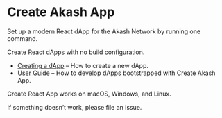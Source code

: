# Create Akash App

Set up a modern React dApp for the Akash Network by running one command.


Create React dApps with no build configuration.

- [Creating a dApp](./docs/creating-a-dapp.md) – How to create a new dApp.
- [User Guide](./docs/users-guide.md) – How to develop dApps bootstrapped with Create Akash App.

Create React App works on macOS, Windows, and Linux.

If something doesn’t work, please file an issue.



